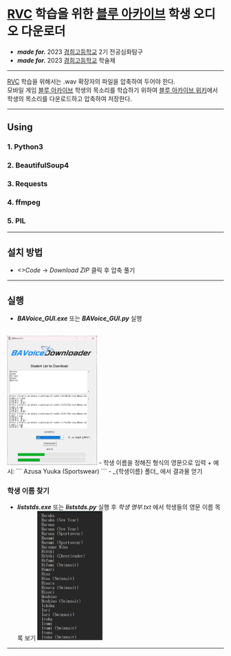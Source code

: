 # [RVC] 학습을 위한 [블루 아카이브] 학생 오디오 다운로더
- _**made for.**_ 2023 [경희고등학교] 2기 전공심화탐구
- _**made for.**_ 2023 [경희고등학교] 학술제

- - -
[RVC]
학습을 위해서는 .wav 확장자의 파일을 압축하여 두어야 한다.<br>
모바일 게임 [블루 아카이브] 학생의 목소리를 학습하기 위하여 [블루 아카이브 위키]에서 학생의 목소리를 다운로드하고 압축하여 저장한다.
- - -
## Using
### 1. Python3
### 2. BeautifulSoup4
### 3. Requests
### 4. ffmpeg
### 5. PIL
- - -
## 설치 방법
- _<>Code_ -> _Download ZIP_ 클릭 후 압축 풀기
- - -
## 실행
- __*BAVoice_GUI.exe*__ 또는 __*BAVoice_GUI.py*__ 실행
<br>
<img src="메인 화면.png" height=300></img>
- 학생 이름을 정해진 형식의 영문으로 입력
+ 예시:
  ```
  Azusa
  Yuuka (Sportswear)
  ```
- _{학생이름} 폴더_ 에서 결과물 얻기

  
### 학생 이름 찾기
- __*liststds.exe*__ 또는 __*liststds.py*__ 실행 후 _학생 명부.txt_ 에서 학생들의 영문 이름 목록 보기
<img src="학생 명부.png" height=300></img>
- - -

[경희고등학교]: https://kyungheeboy.hs.kr
[블루 아카이브]: https://bluearchive.nexon.com
[블루 아카이브 위키]: https://bluearchive.wiki/wiki/Main_Page
[RVC]: https://github.com/RVC-Project/Retrieval-based-Voice-Conversion-WebUI
